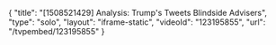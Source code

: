{
    "title": "[1508521429] Analysis: Trump's Tweets Blindside Advisers",
    "type": "solo",
    "layout": "iframe-static",
    "videoId": "123195855",
    "url": "\/tvpembed\/123195855"
}